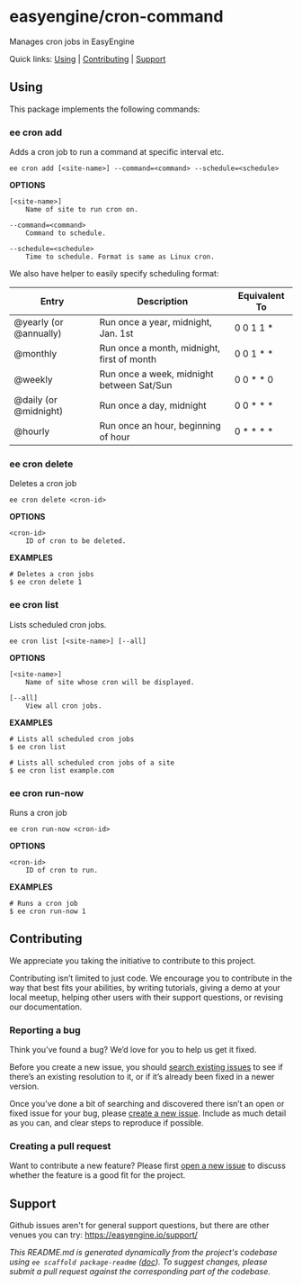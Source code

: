 easyengine/cron-command
=======================

Manages cron jobs in EasyEngine



Quick links: [Using](#using) | [Contributing](#contributing) | [Support](#support)

## Using

This package implements the following commands:

### ee cron add

Adds a cron job to run a command at specific interval etc.

~~~
ee cron add [<site-name>] --command=<command> --schedule=<schedule>
~~~

**OPTIONS**

	[<site-name>]
		Name of site to run cron on.

	--command=<command>
		Command to schedule.

	--schedule=<schedule>
		Time to schedule. Format is same as Linux cron.

We also have helper to easily specify scheduling format:

 Entry                  | Description                                | Equivalent To
 -----                  | -----------                                | -------------
 @yearly (or @annually) | Run once a year, midnight, Jan. 1st        | 0 0 1 1 *
 @monthly               | Run once a month, midnight, first of month | 0 0 1 * *
 @weekly                | Run once a week, midnight between Sat/Sun  | 0 0 * * 0
 @daily (or @midnight)  | Run once a day, midnight                   | 0 0 * * *
 @hourly                | Run once an hour, beginning of hour        | 0 * * * *


### ee cron delete

Deletes a cron job

~~~
ee cron delete <cron-id>
~~~

**OPTIONS**

	<cron-id>
		ID of cron to be deleted.

**EXAMPLES**

    # Deletes a cron jobs
    $ ee cron delete 1



### ee cron list

Lists scheduled cron jobs.

~~~
ee cron list [<site-name>] [--all]
~~~

**OPTIONS**

	[<site-name>]
		Name of site whose cron will be displayed.

	[--all]
		View all cron jobs.

**EXAMPLES**

    # Lists all scheduled cron jobs
    $ ee cron list

    # Lists all scheduled cron jobs of a site
    $ ee cron list example.com



### ee cron run-now

Runs a cron job

~~~
ee cron run-now <cron-id>
~~~

**OPTIONS**

	<cron-id>
		ID of cron to run.

**EXAMPLES**

    # Runs a cron job
    $ ee cron run-now 1

## Contributing

We appreciate you taking the initiative to contribute to this project.

Contributing isn’t limited to just code. We encourage you to contribute in the way that best fits your abilities, by writing tutorials, giving a demo at your local meetup, helping other users with their support questions, or revising our documentation.


### Reporting a bug

Think you’ve found a bug? We’d love for you to help us get it fixed.

Before you create a new issue, you should [search existing issues](https://github.com/easyengine/cron-command/issues?q=label%3Abug%20) to see if there’s an existing resolution to it, or if it’s already been fixed in a newer version.

Once you’ve done a bit of searching and discovered there isn’t an open or fixed issue for your bug, please [create a new issue](https://github.com/easyengine/cron-command/issues/new). Include as much detail as you can, and clear steps to reproduce if possible.

### Creating a pull request

Want to contribute a new feature? Please first [open a new issue](https://github.com/easyengine/cron-command/issues/new) to discuss whether the feature is a good fit for the project.

## Support

Github issues aren't for general support questions, but there are other venues you can try: https://easyengine.io/support/


*This README.md is generated dynamically from the project's codebase using `ee scaffold package-readme` ([doc](https://github.com/easyengine/scaffold-package-command)). To suggest changes, please submit a pull request against the corresponding part of the codebase.*
